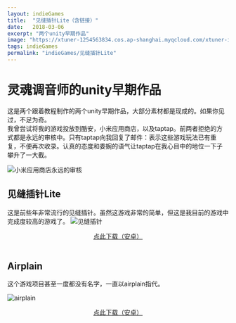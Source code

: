 ```yaml
---
layout: indieGames
title:  "见缝插针Lite（含链接）"
date:   2018-03-06
excerpt: "两个unity早期作品"
image: "https://xtuner-1254563834.cos.ap-shanghai.myqcloud.com/xtuner-img/unity%E6%97%A9%E6%9C%9F/%E8%A7%81%E7%BC%9D%E6%8F%92%E9%92%88.png"
tags: indieGames
permalink: "indieGames/见缝插针Lite"
---
```


# 灵魂调音师的unity早期作品

这是两个跟着教程制作的两个unity早期作品，大部分素材都是现成的。如果你见过，不足为奇。<br>
我曾尝试将我的游戏投放到酷安，小米应用商店，以及taptap。前两者拒绝的方式都是永远的审核中。只有taptap向我回复了邮件：表示这些游戏玩法已有重复，不便再次收录。认真的态度和委婉的语气让taptap在我心目中的地位一下子攀升了一大截。

<span class="image fit"><img src="https://xtuner-1254563834.cos.ap-shanghai.myqcloud.com/xtuner-img/unity%E6%97%A9%E6%9C%9F/%E5%B1%8F%E5%B9%95%E5%BF%AB%E7%85%A7%202018-03-06%20%E4%B8%8B%E5%8D%883.04.05.png" alt="小米应用商店永远的审核" /></span>

## 见缝插针Lite

这是前些年非常流行的见缝插针。虽然这游戏非常的简单，但这是我目前的游戏中完成度较高的游戏了。
<span class="image fit"><img src="https://xtuner-1254563834.cos.ap-shanghai.myqcloud.com/xtuner-img/unity%E6%97%A9%E6%9C%9F/Pin.jpg" alt="见缝插针" /></span>

<center>
<a href="https://xtuner-1254563834.cos.ap-shanghai.myqcloud.com/Apks/%E8%A7%81%E7%BC%9D%E6%8F%92%E9%92%881.1.apk">点此下载（安卓）</a>
</center>
<br>

## Airplain
这个游戏项目甚至一度都没有名字，一直以airplain指代。

<span class="image fit"><img src="https://xtuner-1254563834.cos.ap-shanghai.myqcloud.com/xtuner-img/unity%E6%97%A9%E6%9C%9F/airplain.jpg" alt="airplain" /></span>

<center>
<a href="https://xtuner-1254563834.cos.ap-shanghai.myqcloud.com/Apks/airplain1.1Beta.apk">点此下载（安卓）</a>
</center>
